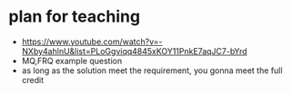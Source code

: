 # plan for teaching

- https://www.youtube.com/watch?v=-NXby4ahlnU&list=PLoGgviqq4845xKOY11PnkE7aqJC7-bYrd
- MQ,FRQ example question
- as long as the solution meet the requirement, you gonna meet the full credit
